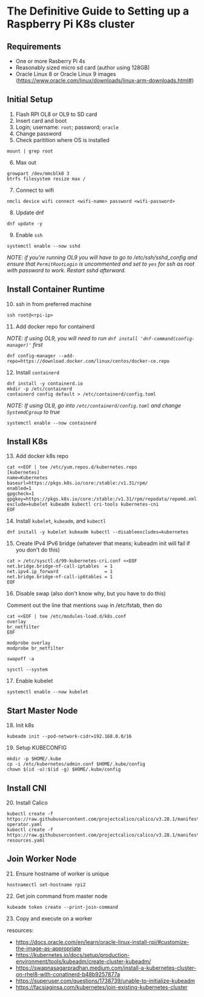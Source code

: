# The Definitive Guide to Setting up a Raspberry Pi K8s cluster

## Requirements
- One or more Rasberry Pi 4s
- Reasonably sized micro sd card (author using 128GB)
- Oracle Linux 8 or Oracle Linux 9 images (https://www.oracle.com/linux/downloads/linux-arm-downloads.html#) 

## Initial Setup

1. Flash RPI OL8 or OL9 to SD card
2. Insert card and boot
3. Login; username: `root`; password; `oracle`
4. Change password
5. Check paritition where OS is installed
```
mount | grep root
```
6. Max out
```
growpart /dev/mmcblk0 3
btrfs filesystem resize max /
```
7. Connect to wifi
``` 
nmcli device wifi connect <wifi-name> password <wifi-password>
```
8. Update dnf
```
dnf update -y
```
9. Enable `ssh`
```
systemctl enable --now sshd
```
*NOTE: if you're running OL9 you will have to go to /etc/ssh/sshd_config and ensure that `PermitRootLogin` is uncommented and set to `yes` for ssh as root with password to work. Restart sshd afterward.*

## Install Container Runtime

10. ssh in from preferred machine
```
ssh root@<rpi-ip>
```
11. Add docker repo for containerd
    
*NOTE: if using OL9, you will need to run `dnf install 'dnf-command(config-manager)'` first*
```
dnf config-manager --add-repo=https://download.docker.com/linux/centos/docker-ce.repo
```

12. Install `containerd`
```
dnf install -y containerd.io
mkdir -p /etc/containerd
containerd config default > /etc/containerd/config.toml
```
*NOTE: If using OL9, go into `/etc/containerd/config.toml` and change `SystemdCgroup` to true*

```
systemctl enable --now containerd
```

## Install K8s

13. Add docker k8s repo
```
cat <<EOF | tee /etc/yum.repos.d/kubernetes.repo
[kubernetes]
name=Kubernetes
baseurl=https://pkgs.k8s.io/core:/stable:/v1.31/rpm/
enabled=1
gpgcheck=1
gpgkey=https://pkgs.k8s.io/core:/stable:/v1.31/rpm/repodata/repomd.xml.key
exclude=kubelet kubeadm kubectl cri-tools kubernetes-cni
EOF
```
14. Install `kubelet`, `kubeadm`, and `kubectl`
```
dnf install -y kubelet kubeadm kubectl --disableexcludes=kubernetes
```
15. Create IPv4 IPv6 bridge (whatever that means; kubeadm init will fail if you don't do this)
```
cat > /etc/sysctl.d/99-kubernetes-cri.conf <<EOF
net.bridge.bridge-nf-call-iptables  = 1
net.ipv4.ip_forward                 = 1
net.bridge.bridge-nf-call-ip6tables = 1
EOF
```
16. Disable swap (also don't know why, but you have to do this)

Comment out the line that mentions `swap` in /etc/fstab, then do
```
cat <<EOF | tee /etc/modules-load.d/k8s.conf
overlay
br_netfilter
EOF

modprobe overlay
modprobe br_netfilter

swapoff -a

sysctl --system
```
17. Enable kubelet
```
systemctl enable --now kubelet
```

## Start Master Node

18. Init k8s
```
kubeadm init --pod-network-cidr=192.168.0.0/16
```
19. Setup KUBECONFIG
```
mkdir -p $HOME/.kube 
cp -i /etc/kubernetes/admin.conf $HOME/.kube/config  
chown $(id -u):$(id -g) $HOME/.kube/config
```

## Install CNI

20. Install Calico
```
kubectl create -f https://raw.githubusercontent.com/projectcalico/calico/v3.28.1/manifests/tigera-operator.yaml
kubectl create -f https://raw.githubusercontent.com/projectcalico/calico/v3.28.1/manifests/custom-resources.yaml
```

## Join Worker Node

21. Ensure hostname of worker is unique
```
hostnamectl set-hostname rpi2
```

22. Get join command from master node 
```
kubeadm token create --print-join-command
```
23. Copy and execute on a worker

resources:
- https://docs.oracle.com/en/learn/oracle-linux-install-rpi/#customize-the-image-as-appropriate  
- https://kubernetes.io/docs/setup/production-environment/tools/kubeadm/create-cluster-kubeadm/
- https://swapnasagarpradhan.medium.com/install-a-kubernetes-cluster-on-rhel8-with-conatinerd-b48b9257877a 
- https://superuser.com/questions/1738739/unable-to-initialize-kubeadm 
- https://facsiaginsa.com/kubernetes/join-existing-kubernetes-cluster 
